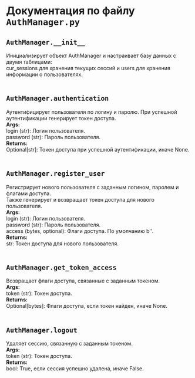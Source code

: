 # Документация по файлу `AuthManager.py`


## `AuthManager.__init__`<br>
Инициализирует объект AuthManager и настраивает базу данных с двумя таблицами: <br>
cur_sessions для хранения текущих сессий и users для хранения информации о пользователях.<br>
<br>

## `AuthManager.authentication`<br>
Аутентифицирует пользователя по логину и паролю. При успешной аутентификации генерирует токен доступа.<br>
**Args:**<br>
login (str): Логин пользователя.<br>
password (str): Пароль пользователя.<br>
**Returns:**<br>
Optional[str]: Токен доступа при успешной аутентификации, иначе None.<br>
<br>

## `AuthManager.register_user`<br>
Регистрирует нового пользователя с заданным логином, паролем и флагами доступа. <br>
Также генерирует и возвращает токен доступа для нового пользователя.<br>
**Args:**<br>
login (str): Логин пользователя.<br>
password (str): Пароль пользователя.<br>
access (bytes, optional): Флаги доступа. По умолчанию b' '.<br>
**Returns:**<br>
str: Токен доступа для нового пользователя.<br>
<br>

## `AuthManager.get_token_access`<br>
Возвращает флаги доступа, связанные с заданным токеном.<br>
**Args:**<br>
token (str): Токен доступа.<br>
**Returns:**<br>
Optional[bytes]: Флаги доступа, если токен найден, иначе None.<br>
<br>

## `AuthManager.logout`<br>
Удаляет сессию, связанную с заданным токеном.<br>
**Args:**<br>
token (str): Токен доступа.<br>
**Returns:**<br>
bool: True, если сессия успешно удалена, иначе False.<br>
<br>
